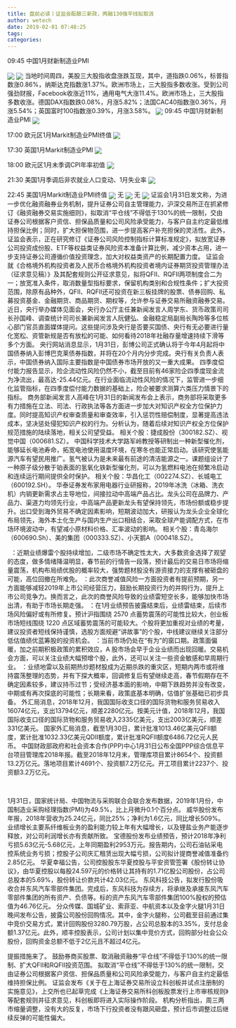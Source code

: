 ```yaml
---
title: 盘前必读丨证监会酝酿三新政，两融130强平线拟取消
author: wetech
date: 2019-02-01 07:48:25
tags: 
categories: 
---
```

09:45 中国1月财新制造业PMI
<!-- more -->
<img align="center" border="0" src="https://imgcdn.yicai.com/uppics/images/2018/11/5795dce2c13c12cd19ef68151420a6d2.jpg" />
<img align="center" border="0" src="https://imgcdn.yicai.com/uppics/images/2019/02/8c44f9e762bb209bd8563589501b7a1f.jpg" />
当地时间周四，美股三大股指收盘涨跌互现，其中，道指跌0.06%，标普指数涨0.86%，纳斯达克指数涨1.37%。欧洲市场上，三大股指多数收涨。受到公司强劲财报，Facebook收涨近11%，通用电气大涨11.4%。欧洲市场上，三大股指多数收涨。德国DAX指数跌0.08%，月涨5.82%；法国CAC40指数涨0.36%，月涨5.54%；英国富时100指数涨0.39%，月涨3.58%。
<img align="center" border="0" src="https://imgcdn.yicai.com/uppics/images/2018/11/1115fd943822077aad8679290e0a4854.jpg" />
09:45 中国1月财新制造业PMI
<img align="center" border="0" src="https://imgcdn.yicai.com/uppics/images/2019/02/9111099c4542486b3bb04fbc4be77cda.jpg" />
17:00 欧元区1月Markit制造业PMI终值
<img align="center" border="0" src="https://imgcdn.yicai.com/uppics/images/2019/02/4077fe6f743ef002829a00c624b1f15c.jpg" />
17:30 英国1月Markit制造业PMI
<img align="center" border="0" src="https://imgcdn.yicai.com/uppics/images/2019/02/3df149837a9976e0d81aec07be3ed7f1.jpg" />
18:00 欧元区1月未季调CPI年率初值
<img align="center" border="0" src="https://imgcdn.yicai.com/uppics/images/2018/11/9d8e2d90a2b37391ca779f15a10018b0.jpg" />
21:30 美国1月季调后非农就业人口变动、1月失业率
<img align="center" border="0" src="https://imgcdn.yicai.com/uppics/images/2018/11/3fe87f78bb215979ccf7a8b1a382813c.jpg" />
22:45 美国1月Markit制造业PMI终值
<img align="center" border="0" src="https://imgcdn.yicai.com/uppics/images/2018/11/10271f820278a7057d79730f65d39711.jpg" />
无
<img align="center" border="0" src="https://imgcdn.yicai.com/uppics/images/2019/02/195e9d8b4e6aed5ac13d02cfbf526f45.jpg" />
无
<img align="center" border="0" src="https://imgcdn.yicai.com/uppics/images/2018/11/781b132626e7c57022d1491e8f3a175c.jpg" />
证监会1月31日发文称，为进一步优化融资融券业务机制，提升证券公司自主管理能力，沪深交易所正在抓紧修订《融资融券交易实施细则》，拟取消“平仓线”不得低于130%的统一限制，交由证券公司根据客户资信、担保品质量和公司风险承受能力，与客户自主约定最低维持担保比例；同时，扩大担保物范围，进一步提高客户补充担保的灵活性。此外，证监会表示，正在研究修订《证券公司风险控制指标计算标准规定》，拟放宽证券公司投资成份股、ETF等权益类证券风险资本准备计算比例，减少资本占用，进一步支持证券公司遵循价值投资理念，加大对权益类资产的长期配置力度。
证监会就《合格境外机构投资者及人民币合格境外机构投资者境内证券期货投资管理办法（征求意见稿）》及其配套规则公开征求意见，拟将QFII、RQFII两项制度合二为一；放宽准入条件，取消数量型指标要求，保留机构类别和合规性条件；扩大投资范围，除原有品种外，QFII、RQFII还可投资在新三板挂牌的股票、债券回购、私募投资基金、金融期货、商品期货、期权等，允许参与证券交易所融资融券交易。
近日，央行举办媒体见面会，央行办公厅主任兼新闻发言人周学东、货币政策司司长孙国峰、调查统计司司长兼新闻发言人阮健弘、金融稳定局副局长陶玲等多位核心部门官员直面媒体提问。这些提问涉及央行是否要买国债、央行有无必要进行量化宽松、资管新规是否有放松的可能、如何看待2018年社融存量增速持续下滑等多个方面。
央行网站消息显示，1月31日，彭博公司正式确认将于今年4月起将中国债券纳入彭博巴克莱债券指数，并将在20个月内分步完成。央行有关负责人表示，中国债券纳入国际主要指数是中国债券市场开放的又一重大成果。
四季度偿付能力报告显示，险企流动性风险仍然不小，截至目前有46家险企四季度现金流为净流出，最高达-25.44亿元。在行业面临流动性风险的情况下，监管进一步细化监管指标，在四季度偿付能力数据的基础上，险企被要求测算六类压力情景下的指标。
商务部新闻发言人高峰在1月31日的新闻发布会上表示，商务部将采取更多有力措施在立法、司法、行政执法等各方面进一步加大对知识产权全方位保护力度。同时提高知识产权审查质量和审查效率，引入惩罚性赔偿制度，显著提高违法成本，坚决惩处侵犯知识产权的行为。分析认为，随着后续对知识产权全方位保护规范措施的陆续落地，相关公司望受益。
相关个股：捷成股份（300182.SZ）、视觉中国（000681.SZ）。
中国科学技术大学路军岭教授等研制出一种新型催化剂，能够延长电池寿命，拓宽电池使用温度环境，在寒冬也能正常启动。该研究使氢能源汽车有望民用推广。氢气被认为是未来最有前途的清洁能源之一。课题组设计了一种原子级分散于铂表面的氢氧化铁新型催化剂，可以为氢燃料电池在频繁冷启动和连续运行期间提供全时保护。
相关个股：华昌化工（002274.SZ）、长城电工（600192.SH）。
华泰证券发布家用电器行业研报称，2019年冰洗（冰箱、洗衣机）内销更新需求占主导地位，间接拉动中高端产品占比。龙头公司在品牌力、产品力、渠道力均领先行业，中高端产品更新龙头有望保持领先，市场份额或稳步提升。出口受到海外贸易不确定因素影响，短期波动加大，研报认为龙头企业全球化布局领先，海外本土化生产与国内生产出口相结合，采取全球产能调配方式，在市场环境波动中，有望减小原材料价格、汇率波动的影响。
相关个股：青岛海尔（600690.Sh）、美的集团（000333.SZ）、小天鹅A（000418.SZ）。
 
：近期业绩爆雷个股持续增加，二级市场不确定性太大，大多数资金选择了观望的态度，做多情绪降温明显，春节前的行情告一段落，预计最后的交易日市场将缩量震荡，机构布局绩优股的概率较大，强势题材股没有游资接力的支撑有被砸盘的可能，高位回撤在所难免。
：此次商誉减值风险一方面投资者有提前预期，另一方面能够减轻2019年上市公司经营压力，鼓励长期投资行为的并购行为，提升上市公司竞争力。换而言之，此次的商誉风险导致的业绩雷短空长多，能够加快市场出清，有助于市场长期走强。
：在1月业绩预告披露结束后，业绩雷结束，后续市场风险偏好或有所修复。预计沪指围绕 2570 点蓄势震荡的可能性比较大，创业板市场短线围绕 1220 点区域蓄势震荡的可能较大。个股将更加重视对业绩的考量，建议投资者短线保持谨慎，选股方面规避“讲故事”的个股，中线建议继续关注部分低估值绩优蓝筹股的投资机会。
：当前市场仍处在“有为”的窗口期。政策面偏暖，加之前期积极政策的累积效应，A 股市场会早于企业业绩而出现回暖。交易机会方面，可以关注业绩大幅预增个股，此外，还可以关注一些资金敏感和早周期行业。
：业绩地雷以及前期热炒题材股成为近期杀跌的重灾区，短期内两市或将维持震荡整理的态势，并有下探大概率，回调修复后有望继续走高，春节假期存在不确定因素较多，建议持币过节；受经济基本面的影响，中期下跌趋势并没有改变，中期或有再次探底的可能性；长期来看，政策底基本明确，估值扩张基础已初步具备。
外汇局消息，2018年12月，我国国际收支口径的国际货物和服务贸易收入16074亿元，支出13794亿元，顺差2280亿元。按美元计值，2018年12月，我国国际收支口径的国际货物和服务贸易收入2335亿美元，支出2003亿美元，顺差331亿美元。
国家外汇局消息，截至1月30日，累计批准1013.46亿美元QFII额度，累计批准1032.33亿美元QDII额度，累计批准RQFII额度6486.72亿元人民币。
中国财政部政府和社会资本合作(PPP)中心1月31日公布全国PPP综合信息平台项目管理库2018年报。截至2018年12月末，管理库项目累计8654个、投资额13.2万亿元。落地项目累计4691个、投资额7.2万亿元。开工项目累计2237个、投资额3.2万亿元。
 

1月31日，国家统计局、中国物流与采购联合会联合发布数据，2019年1月份，中国制造业采购经理指数(PMI)为49.5%，比上月微升0.1个百分点。
威华股份发布年报，2018年营收为25.24亿元，同比25%；净利为1.6亿元，同比增长509%。业绩增长主要系纤维板业务的盈利能力较上年有大幅增长，以及锂盐业务产能逐步释放，对公司利润增长亦有贡献所致。
宝德股份发布业绩预告，预计2018年净利亏损5.63亿元-5.68亿元，上年同期盈利2953万元。报告期内，公司石油钻采电控系统业务亏损；控股子公司庆汇租赁出现大幅亏损，公司拟计提商誉减值准备约2.85亿元。
华夏幸福公告，公司控股股东华夏控股与平安资管签署《股份转让协议》，由华夏控股以每股24.597元的价格转让其持有的1.71亿股公司股份，占公司总股本的5.69%，股份转让价款共计42.03亿元。
东风科技公告，拟发行股份吸收合并东风汽车零部件集团。完成后，东风科技为存续方，将承继及承接东风汽车零部件集团的所有资产、负债等。标的资产东风汽车零部件集团100%股权的预估值为46.76亿元。
分众传媒、国城矿业、索菲亚、中航资本以及金字火腿1月31日晚间发布公告，披露公司股份回购情况。其中，金字火腿称，公司截至目前通过集中竞价交易方式，累计回购股份3280.79万股，占公司总股本的3.35%，支付总金额1.37亿元。此外，顺丰控股表示，公司计划以集中竞价方式，回购部分社会公众股份，回购资金总额不低于2亿元且不超过4亿元。
 
 
提振措施来了。
鼓励券商买股票、取消融资融券“平仓线”不得低于130%的统一限制、扩大QFII和RQFII投资范围。
拟取消“平仓线”不得低于130%的统一限制，交由证券公司根据客户资信、担保品质量和公司风险承受能力，与客户自主约定最低维持担保比例。
证监会发布《关于在上海证券交易所设立科创板并试点注册制的实施意见》，上交所也已起草完成《上海证券交易所科创板股票发行上市审核规则》等配套规则并征求意见，科创板即将进入实际操作阶段。
机构分析指出，周三两市缩量调整，没有大的反复，市场下行投资者没有跟风砸盘，预计后市调整过后继续反弹的可能性偏大。
